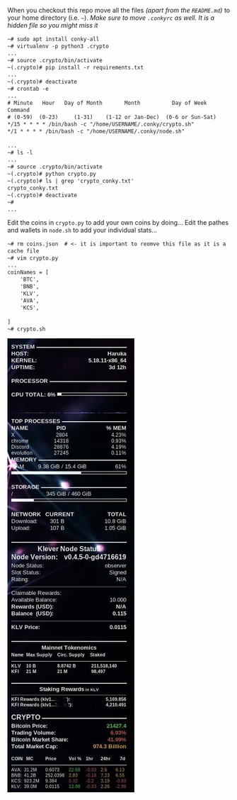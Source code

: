 When you checkout this repo move all the files _(apart from the `README.md`)_ to your home directory (i.e. `~`). _Make sure to move `.conkyrc` as well. It is a hidden file so you might miss it_
```
~# sudo apt install conky-all
~# virtualenv -p python3 .crypto
...
~# source .crypto/bin/activate
~(.crypto)# pip install -r requirements.txt
...
~(.crypto)# deactivate
~# crontab -e
...
# Minute   Hour   Day of Month       Month          Day of Week        Command
# (0-59)  (0-23)     (1-31)    (1-12 or Jan-Dec)  (0-6 or Sun-Sat)
*/15 * * * * /bin/bash -c "/home/USERNAME/.conky/crypto.sh"
*/1 * * * * /bin/bash -c "/home/USERNAME/.conky/node.sh"

...
~# ls -l
...
~# source .crypto/bin/activate
~(.crypto)# python crypto.py
~(.crypto)# ls | grep 'crypto_conky.txt'
crypto_conky.txt
~(.crypto)# deactivate
~# 
...
```
Edit the coins in `crypto.py` to add your own coins by doing...
Edit the pathes and wallets in `node.sh` to add your individual stats...
```
~# rm coins.json  # <- it is important to reomve this file as it is a cache file
~# vim crypto.py
...
coinNames = [
	'BTC',
	'BNB',
	'KLV',
	'AVA',
	'KCS',

]
~# crypto.sh
```

![Alt text](/img/screenshot.jpg?raw=true "Preview")
